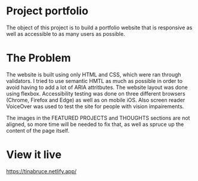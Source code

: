 # Project portfolio

The object of this project is to build a portfolio website that is responsive as well as accessible to as many users as possible. 

# The Problem

The website is built using only HTML and CSS, which were ran through validators. I tried to use semantic HMTL as much as possible in order to avoid having to add a lot of ARIA attritbutes. The website layout was done using flexbox. Accessibility testing was done on three different browsers (Chrome, Firefox and Edge) as well as on mobile iOS. Also screen reader VoiceOver was used to test the site for people with vision impairements. 

The images in the FEATURED PROJECTS and THOUGHTS sections are not aligned, so more time will be needed to fix that, as well as spruce up the content of the page itself. 

# View it live

https://tinabruce.netlify.app/